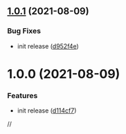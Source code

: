 ## [1.0.1](https://github.com/reputabl/reputabl-ui/compare/v1.0.0...v1.0.1) (2021-08-09)


### Bug Fixes

* init release ([d952f4e](https://github.com/reputabl/reputabl-ui/commit/d952f4e8933bdc57e4f1ffeaf2ff80ac8901b6a4))

# 1.0.0 (2021-08-09)


### Features

* init release ([d114cf7](https://github.com/reputabl/reputabl-ui/commit/d114cf7c5e3197d1c4a85b7979316d89d4dfa1c2))

//
